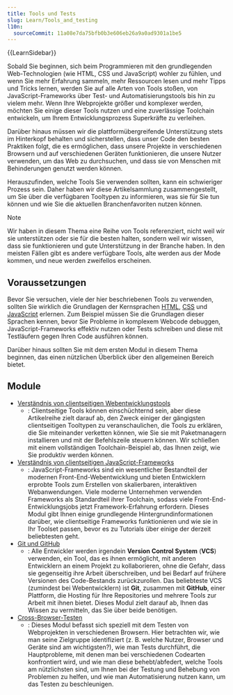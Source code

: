 ```yaml
---
title: Tools und Tests
slug: Learn/Tools_and_testing
l10n:
  sourceCommit: 11a08e7da75bfb0b3e606eb26a9a0ad9301a1be5
---
```


{{LearnSidebar}}

Sobald Sie beginnen, sich beim Programmieren mit den grundlegenden Web-Technologien (wie HTML, CSS und JavaScript) wohler zu fühlen, und wenn Sie mehr Erfahrung sammeln, mehr Ressourcen lesen und mehr Tipps und Tricks lernen, werden Sie auf alle Arten von Tools stoßen, von JavaScript-Frameworks über Test- und Automatisierungstools bis hin zu vielem mehr. Wenn Ihre Webprojekte größer und komplexer werden, möchten Sie einige dieser Tools nutzen und eine zuverlässige Toolchain entwickeln, um Ihrem Entwicklungsprozess Superkräfte zu verleihen.

Darüber hinaus müssen wir die plattformübergreifende Unterstützung stets im Hinterkopf behalten und sicherstellen, dass unser Code den besten Praktiken folgt, die es ermöglichen, dass unsere Projekte in verschiedenen Browsern und auf verschiedenen Geräten funktionieren, die unsere Nutzer verwenden, um das Web zu durchsuchen, und dass sie von Menschen mit Behinderungen genutzt werden können.

Herauszufinden, welche Tools Sie verwenden sollten, kann ein schwieriger Prozess sein. Daher haben wir diese Artikelsammlung zusammengestellt, um Sie über die verfügbaren Tooltypen zu informieren, was sie für Sie tun können und wie Sie die aktuellen Branchenfavoriten nutzen können.

> [!NOTE]
> Wir haben in diesem Thema eine Reihe von Tools referenziert, nicht weil wir sie unterstützen oder sie für die besten halten, sondern weil wir wissen, dass sie funktionieren und gute Unterstützung in der Branche haben. In den meisten Fällen gibt es andere verfügbare Tools, alte werden aus der Mode kommen, und neue werden zweifellos erscheinen.

## Voraussetzungen

Bevor Sie versuchen, viele der hier beschriebenen Tools zu verwenden, sollten Sie wirklich die Grundlagen der Kernsprachen [HTML](/de/docs/Learn/HTML), [CSS](/de/docs/Learn/CSS) und [JavaScript](/de/docs/Learn/JavaScript) erlernen. Zum Beispiel müssen Sie die Grundlagen dieser Sprachen kennen, bevor Sie Probleme in komplexem Webcode debuggen, JavaScript-Frameworks effektiv nutzen oder Tests schreiben und diese mit Testläufern gegen Ihren Code ausführen können.

Darüber hinaus sollten Sie mit dem ersten Modul in diesem Thema beginnen, das einen nützlichen Überblick über den allgemeinen Bereich bietet.

## Module

- [Verständnis von clientseitigen Webentwicklungstools](/de/docs/Learn/Tools_and_testing/Understanding_client-side_tools)
  - : Clientseitige Tools können einschüchternd sein, aber diese Artikelreihe zielt darauf ab, den Zweck einiger der gängigsten clientseitigen Tooltypen zu veranschaulichen, die Tools zu erklären, die Sie miteinander verketten können, wie Sie sie mit Paketmanagern installieren und mit der Befehlszeile steuern können. Wir schließen mit einem vollständigen Toolchain-Beispiel ab, das Ihnen zeigt, wie Sie produktiv werden können.
- [Verständnis von clientseitigen JavaScript-Frameworks](/de/docs/Learn/Tools_and_testing/Client-side_JavaScript_frameworks)
  - : JavaScript-Frameworks sind ein wesentlicher Bestandteil der modernen Front-End-Webentwicklung und bieten Entwicklern erprobte Tools zum Erstellen von skalierbaren, interaktiven Webanwendungen. Viele moderne Unternehmen verwenden Frameworks als Standardteil ihrer Toolchain, sodass viele Front-End-Entwicklungsjobs jetzt Framework-Erfahrung erfordern. Dieses Modul gibt Ihnen einige grundlegende Hintergrundinformationen darüber, wie clientseitige Frameworks funktionieren und wie sie in Ihr Toolset passen, bevor es zu Tutorials über einige der derzeit beliebtesten geht.
- [Git und GitHub](/de/docs/Learn/Tools_and_testing/GitHub)
  - : Alle Entwickler werden irgendein **Version Control System** (**VCS**) verwenden, ein Tool, das es ihnen ermöglicht, mit anderen Entwicklern an einem Projekt zu kollaborieren, ohne die Gefahr, dass sie gegenseitig ihre Arbeit überschreiben, und bei Bedarf auf frühere Versionen des Code-Bestands zurückzurollen. Das beliebteste VCS (zumindest bei Webentwicklern) ist **Git**, zusammen mit **GitHub**, einer Plattform, die Hosting für Ihre Repositories und mehrere Tools zur Arbeit mit ihnen bietet. Dieses Modul zielt darauf ab, Ihnen das Wissen zu vermitteln, das Sie über beide benötigen.
- [Cross-Browser-Testen](/de/docs/Learn/Tools_and_testing/Cross_browser_testing)
  - : Dieses Modul befasst sich speziell mit dem Testen von Webprojekten in verschiedenen Browsern. Hier betrachten wir, wie man seine Zielgruppe identifiziert (z. B. welche Nutzer, Browser und Geräte sind am wichtigsten?), wie man Tests durchführt, die Hauptprobleme, mit denen man bei verschiedenen Codearten konfrontiert wird, und wie man diese behebt/abfedert, welche Tools am nützlichsten sind, um Ihnen bei der Testung und Behebung von Problemen zu helfen, und wie man Automatisierung nutzen kann, um das Testen zu beschleunigen.
